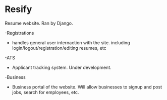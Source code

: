 Resify
======

Resume website. Ran by Django.

-Registrations
* handles general user internaction with the site. including login/logout/registration/editing resumes, etc

-ATS
* Applicant tracking system. Under development.

-Business
* Business portal of the website. Will allow businesses to signup and post jobs, search for employees, etc.
